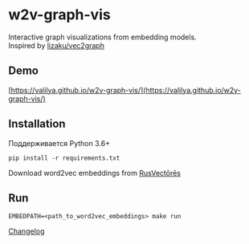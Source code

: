 # w2v-graph-vis

Interactive graph visualizations from embedding models.  
Inspired by [lizaku/vec2graph](https://github.com/lizaku/vec2graph/)  
## Demo  
[https://valilya.github.io/w2v-graph-vis/](https://valilya.github.io/w2v-graph-vis/)

## Installation
Поддерживается Python 3.6+
```shell
pip install -r requirements.txt
```
Download word2vec embeddings from [RusVectōrēs](https://rusvectores.org/en/models/)

## Run
```shell
EMBEDPATH=<path_to_word2vec_embeddings> make run
```

[Changelog](./changelog.md)